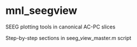 # mnl_seegview
SEEG plotting tools in canonical AC-PC slices

Step-by-step sections in seeg_view_master.m script

